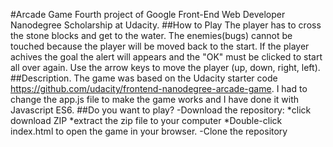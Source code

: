 #Arcade Game
Fourth project of Google Front-End Web Developer Nanodegree Scholarship at Udacity.
##How to Play
The player has to cross the stone blocks and get to the water. The enemies(bugs) cannot be touched because the player will be moved back to the start. If the player achives the goal the alert will appears and the "OK" must be clicked to start all over again. 
Use the arrow keys to move the player (up, down, right, left).
##Description.
The game was based on the Udacity starter code https://github.com/udacity/frontend-nanodegree-arcade-game. I had to change the app.js file to make the game works and I have done it with Javascript ES6.
##Do you want to play?
-Download the repository:
*click download ZIP
*extract the zip file to your computer
*Double-click index.html to open the game in your browser.
-Clone the repository